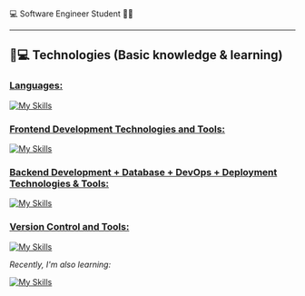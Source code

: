 💻 Software Engineer Student 🧑‍💻

<hr>

## 🚀💻 Technologies (Basic knowledge & learning)

### <u> Languages: </u>

[![My Skills](https://skillicons.dev/icons?i=python,cpp,cs,js,matlab)](https://skillicons.dev)

### <u> Frontend Development Technologies and Tools: </u>

[![My Skills](https://skillicons.dev/icons?i=html,css,angular,vue,bootstrap,figma)](https://skillicons.dev)

### <u> Backend Development + Database + DevOps + Deployment Technologies & Tools: </u>

[![My Skills](https://skillicons.dev/icons?i=dotnet,mysql,docker,firebase)](https://skillicons.dev)

### <u> Version Control and Tools:</u>

[![My Skills](https://skillicons.dev/icons?i=git,github)](https://skillicons.dev)


<i> Recently, I'm also learning: </i>

[![My Skills](https://skillicons.dev/icons?i=java,spring)](https://skillicons.dev)
